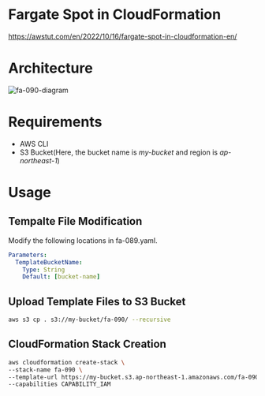 # Fargate Spot in CloudFormation

https://awstut.com/en/2022/10/16/fargate-spot-in-cloudformation-en/

# Architecture

![fa-090-diagram](https://user-images.githubusercontent.com/84276199/204132094-5a61b15e-aeec-49a1-b957-4a82b99a54ec.png)

# Requirements

* AWS CLI
* S3 Bucket(Here, the bucket name is *my-bucket* and region is *ap-northeast-1*)

# Usage

## Tempalte File Modification

Modify the following locations in fa-089.yaml.

```yaml
Parameters:
  TemplateBucketName:
    Type: String
    Default: [bucket-name]
```

## Upload  Template Files to S3 Bucket

```bash
aws s3 cp . s3://my-bucket/fa-090/ --recursive
```

## CloudFormation Stack Creation

```bash
aws cloudformation create-stack \
--stack-name fa-090 \
--template-url https://my-bucket.s3.ap-northeast-1.amazonaws.com/fa-090/fa-090.yaml \
--capabilities CAPABILITY_IAM
```
